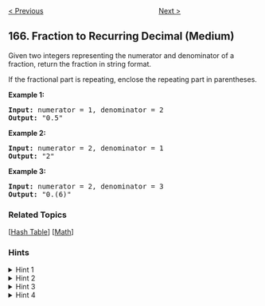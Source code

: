 <!--|This file generated by command(leetcode description); DO NOT EDIT.    |-->
<!--+----------------------------------------------------------------------+-->
<!--|@author    Openset <openset.wang@gmail.com>                           |-->
<!--|@link      https://github.com/openset                                 |-->
<!--|@home      https://github.com/openset/leetcode                        |-->
<!--+----------------------------------------------------------------------+-->

[< Previous](https://github.com/openset/leetcode/tree/master/problems/compare-version-numbers "Compare Version Numbers")
　　　　　　　　　　　　　　　　
[Next >](https://github.com/openset/leetcode/tree/master/problems/two-sum-ii-input-array-is-sorted "Two Sum II - Input array is sorted")

## 166. Fraction to Recurring Decimal (Medium)

<p>Given two integers representing the numerator and denominator of a fraction, return the fraction in string format.</p>

<p>If the fractional part is repeating, enclose the repeating part in parentheses.</p>

<p><strong>Example 1:</strong></p>

<pre>
<strong>Input:</strong> numerator = 1, denominator = 2
<strong>Output:</strong> &quot;0.5&quot;
</pre>

<p><strong>Example 2:</strong></p>

<pre>
<strong>Input:</strong> numerator = 2, denominator = 1
<strong>Output:</strong> &quot;2&quot;</pre>

<p><strong>Example 3:</strong></p>

<pre>
<strong>Input:</strong> numerator = 2, denominator = 3
<strong>Output: </strong>&quot;0.(6)&quot;
</pre>

### Related Topics
  [[Hash Table](https://github.com/openset/leetcode/tree/master/tag/hash-table/README.md)]
  [[Math](https://github.com/openset/leetcode/tree/master/tag/math/README.md)]

### Hints
<details>
<summary>Hint 1</summary>
No scary math, just apply elementary math knowledge. Still remember how to perform a <i>long division</i>?
</details>
<details>
<summary>Hint 2</summary>
Try a long division on 4/9, the repeating part is obvious. Now try 4/333. Do you see a pattern?
</details>
<details>
<summary>Hint 3</summary>
Notice that once the remainder starts repeating, so does the divided result.
</details>
<details>
<summary>Hint 4</summary>
Be wary of edge cases! List out as many test cases as you can think of and test your code thoroughly.
</details>
